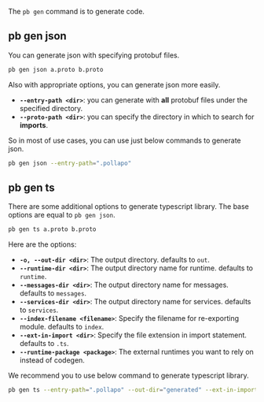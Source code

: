 The `pb gen` command is to generate code.

## pb gen json
You can generate json with specifying protobuf files.
```bash
pb gen json a.proto b.proto
```

Also with appropriate options, you can generate json more easily.
- **`--entry-path <dir>`**: you can generate with **all** protobuf files under the specified directory.
- **`--proto-path <dir>`**: you can specify the directory in which to search for **imports**.

So in most of use cases, you can use just below commands to generate json.
```bash
pb gen json --entry-path=".pollapo"
```

## pb gen ts
There are some additional options to generate typescript library. The base options are equal to `pb gen json`.

```bash
pb gen ts a.proto b.proto
```

Here are the options:
- **`-o, --out-dir <dir>`**: The output directory. defaults to `out`.
- **`--runtime-dir <dir>`**: The output directory name for runtime. defaults to `runtime`.
- **`--messages-dir <dir>`**: The output directory name for messages. defaults to `messages`.
- **`--services-dir <dir>`**: The output directory name for services. defaults to `services`.
- **`--index-filename <filename>`**: Specify the filename for re-exporting module. defaults to `index`.
- **`--ext-in-import <dir>`**: Specify the file extension in import statement. defaults to `.ts`.
- **`--runtime-package <package>`**: The external runtimes you want to rely on instead of codegen.

We recommend you to use below command to generate typescript library.
```bash
pb gen ts --entry-path=".pollapo" --out-dir="generated" --ext-in-import=" "
```